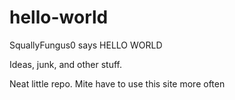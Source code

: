 # hello-world
SquallyFungus0 says HELLO WORLD

Ideas, junk, and other stuff.

Neat little repo. Mite have to use this site more often
